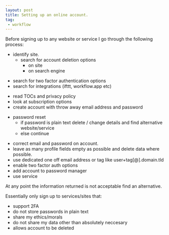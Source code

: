 ```yaml
---
layout: post
title: Setting up an online account.
tag: 
 - workflow
---
```

 
Before signing up to any website or service I go through the following process:

+ identify site.
  - search for account deletion options
    - on site
    - on search engine
 - search for two factor authentication options
 - search for integrations (ifttt, workflow.app etc)
+ read TOCs and privacy policy
+ look at subscription options
+ create account with throw away email address and password
 - password reset
   - if password is plain text delete / change details and find alternative website/service
   - else continue

+ correct email and password on account.
+ leave as many profile fields empty as possible and delete data where possible.
+ use dedicated one off email address or tag like user+tag[@].domain.tld
+ enable two factor auth options
+ add account to password manager
+ use service

At any point the information returned is not acceptable find an alternative.

Essentially only sign up to services/sites that:

+ support 2FA
+ do not store passwords in plain text
+ share my ethics/morals
+ do not share my data other than absolutely neccesary
+ allows account to be deleted
